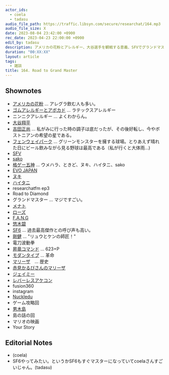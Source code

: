 ```yaml
---
actor_ids:
  - coela
  - tadasu
audio_file_path: https://traffic.libsyn.com/secure/researchat/164.mp3 
audio_file_size: X
date: 2023-08-04 23:42:00 +0900
rec_date: 2023-04-23 22:00:00 +0900
edit_by: tadasu
description: アメリカの花粉とアレルギー、大谷選手を観戦する意義、SFVでグランドマスターに到達、ゲームのオンラインコミュニティー、学習のサイクル・方法について話しました。
duration: "00:XX:XX"
layout: article
tags:
  - 雑談
title: 164. Road to Grand Master
---
```


## Shownotes
- [アメリカの花粉](https://chuzainikki.com/?p=1849) ... アレグラ飲む人も多い。
- [ゴムアレルギーとアボカド](https://uwb01.bml.co.jp/allergy/topics.html) ... ラテックスアレルギー
- ニンニクアレルギー ... よくわからん。
- [大谷翔平](https://en.wikipedia.org/wiki/Shohei_Ohtani)
- [吉田正尚](https://ja.wikipedia.org/wiki/%E5%90%89%E7%94%B0%E6%AD%A3%E5%B0%9A) ... 私がみに行った時の調子は底だったが、その後好転し、今やボストニアンの希望の星である。
- [フェンウェイパーク](https://ja.wikipedia.org/wiki/%E3%83%95%E3%82%A7%E3%83%B3%E3%82%A6%E3%82%A7%E3%82%A4%E3%83%BB%E3%83%91%E3%83%BC%E3%82%AF) ... グリーンモンスターを擁する球場。とりあえず晴れた日にビール飲みながら見る野球は最高である（私が行くと大体雨...)
- [SFV](https://en.wikipedia.org/wiki/Street_Fighter_V)
- [sako](https://twitter.com/sakonoko)
- [格ゲー五神](https://dic.nicovideo.jp/a/%E6%A0%BC%E3%82%B2%E3%83%BC%E4%BA%94%E7%A5%9E) ... ウメハラ、ときど、ヌキ、ハイタニ、sako
- [EVO JAPAN](https://www.evojapan.gg/?lng=en)
- [ヌキ](https://twitter.com/nuki2)
- [ハイタニ](https://twitter.com/hai090)
- researchatfm ep3
- Road to Diamond
- グランドマスター ... マジですごい。
- [メナト](https://game.capcom.com/cfn/sfv/character/menat)
- [ローズ](https://game.capcom.com/cfn/sfv/character/rose)
- [F.A.N.G](https://game.capcom.com/cfn/sfv/character/fang)
- [悠木碧](https://ja.wikipedia.org/wiki/%E6%82%A0%E6%9C%A8%E7%A2%A7)
- [SF6](https://www.streetfighter.com/6) ... 過去最高傑作との呼び声も高い。
- [剛健](https://game.capcom.com/cfn/sfv/column/100925) ... "リュウとケンの師匠！"
- 電刀波動拳
- [昇竜コマンド](https://gamer2.jp/post/syouryuucommand/) ... 623+P
- [モダンタイプ](https://jp.ign.com/street-fighter-6/60067/news/6) ... 革命
- [マリーザ](https://www.streetfighter.com/6/ja-jp/character/marisa)　... 歴史
- [赤見かるびさんのマリーザ](https://www.youtube.com/watch?v=0XWrzw5S7nQ&ab_channel=%E8%B5%A4%E8%A6%8B%E3%81%8B%E3%82%8B%E3%81%B3%2FKarubiAkami)
- [ジェイミー](https://www.streetfighter.com/6/ja-jp/character/jamie)
- [レバーレスアケコン](https://goziline.com/archives/47667)
- fusion360
- instagram
- [Nuckledu](https://liquipedia.net/fighters/NuckleDu)
- ゲーム攻略回
- [男木島](https://www.my-kagawa.jp/shimatabi/feature/shimatabi/ogijima)
- 島の話の回
- マリオの映画
- Your Story

## Editorial Notes
- (coela)
- SF6やってみたい。というかSF6もすぐマスターになっていてcoelaさんすごいじゃん。(tadasu)
